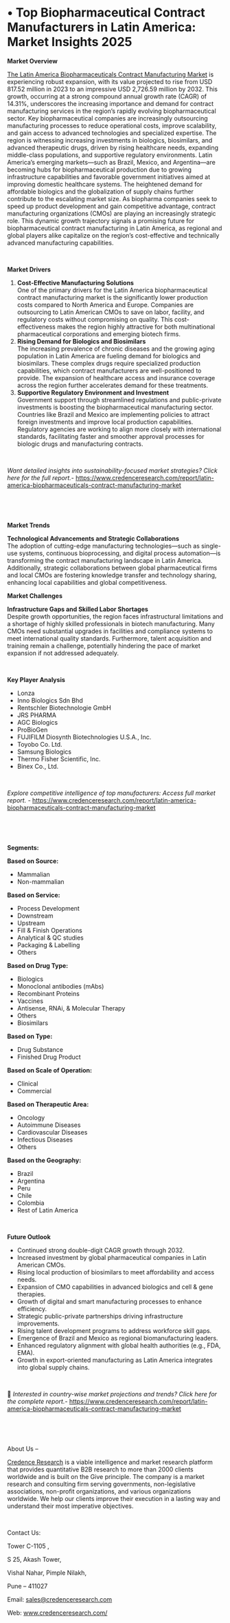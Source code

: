 # •  Top Biopharmaceutical Contract Manufacturers in Latin America: Market Insights 2025


<p><strong>Market Overview</strong></p>
<p><a href="https://www.credenceresearch.com/report/latin-america-biopharmaceuticals-contract-manufacturing-market">The Latin America Biopharmaceuticals Contract Manufacturing Market</a> is experiencing robust expansion, with its value projected to rise from USD 817.52 million in 2023 to an impressive USD 2,726.59 million by 2032. This growth, occurring at a strong compound annual growth rate (CAGR) of 14.31%, underscores the increasing importance and demand for contract manufacturing services in the region&rsquo;s rapidly evolving biopharmaceutical sector. Key biopharmaceutical companies are increasingly outsourcing manufacturing processes to reduce operational costs, improve scalability, and gain access to advanced technologies and specialized expertise. The region is witnessing increasing investments in biologics, biosimilars, and advanced therapeutic drugs, driven by rising healthcare needs, expanding middle-class populations, and supportive regulatory environments. Latin America&rsquo;s emerging markets&mdash;such as Brazil, Mexico, and Argentina&mdash;are becoming hubs for biopharmaceutical production due to growing infrastructure capabilities and favorable government initiatives aimed at improving domestic healthcare systems. The heightened demand for affordable biologics and the globalization of supply chains further contribute to the escalating market size. As biopharma companies seek to speed up product development and gain competitive advantage, contract manufacturing organizations (CMOs) are playing an increasingly strategic role. This dynamic growth trajectory signals a promising future for biopharmaceutical contract manufacturing in Latin America, as regional and global players alike capitalize on the region&rsquo;s cost-effective and technically advanced manufacturing capabilities.</p>
<p><strong>&nbsp;</strong></p>
<p><strong>Market Drivers</strong></p>
<ol>
<li><strong>Cost-Effective Manufacturing Solutions</strong><br data-start="1771" data-end="1774" /> One of the primary drivers for the Latin America biopharmaceutical contract manufacturing market is the significantly lower production costs compared to North America and Europe. Companies are outsourcing to Latin American CMOs to save on labor, facility, and regulatory costs without compromising on quality. This cost-effectiveness makes the region highly attractive for both multinational pharmaceutical corporations and emerging biotech firms.</li>
<li data-start="2229" data-end="2678"><strong data-start="2229" data-end="2276">Rising Demand for Biologics and Biosimilars</strong><br data-start="2276" data-end="2279" /> The increasing prevalence of chronic diseases and the growing aging population in Latin America are fueling demand for biologics and biosimilars. These complex drugs require specialized production capabilities, which contract manufacturers are well-positioned to provide. The expansion of healthcare access and insurance coverage across the region further accelerates demand for these treatments.</li>
<li data-start="2683" data-end="3195"><strong data-start="2683" data-end="2735">Supportive Regulatory Environment and Investment</strong><br data-start="2735" data-end="2738" /> Government support through streamlined regulations and public-private investments is boosting the biopharmaceutical manufacturing sector. Countries like Brazil and Mexico are implementing policies to attract foreign investments and improve local production capabilities. Regulatory agencies are working to align more closely with international standards, facilitating faster and smoother approval processes for biologic drugs and manufacturing contracts.</li>
</ol>
<p><strong>&nbsp;</strong></p>
<p><em>Want detailed insights into sustainability-focused market strategies? Click here for the full report.- </em><a href="https://www.credenceresearch.com/report/latin-america-biopharmaceuticals-contract-manufacturing-market">https://www.credenceresearch.com/report/latin-america-biopharmaceuticals-contract-manufacturing-market</a></p>
<p>&nbsp;</p>
<p>&nbsp;</p>
<p><strong>Market Trends</strong></p>
<p><strong>Technological Advancements and Strategic Collaborations</strong><br /> The adoption of cutting-edge manufacturing technologies&mdash;such as single-use systems, continuous bioprocessing, and digital process automation&mdash;is transforming the contract manufacturing landscape in Latin America. Additionally, strategic collaborations between global pharmaceutical firms and local CMOs are fostering knowledge transfer and technology sharing, enhancing local capabilities and global competitiveness.</p>
<p><strong>Market Challenges</strong></p>
<p><strong>Infrastructure Gaps and Skilled Labor Shortages</strong><br data-start="3788" data-end="3791" /> Despite growth opportunities, the region faces infrastructural limitations and a shortage of highly skilled professionals in biotech manufacturing. Many CMOs need substantial upgrades in facilities and compliance systems to meet international quality standards. Furthermore, talent acquisition and training remain a challenge, potentially hindering the pace of market expansion if not addressed adequately.</p>
<p><strong>&nbsp;</strong></p>
<p><strong>Key Player Analysis</strong></p>
<ul>
<li>Lonza</li>
<li>Inno Biologics Sdn Bhd</li>
<li>Rentschler Biotechnologie GmbH</li>
<li>JRS PHARMA</li>
<li>AGC Biologics</li>
<li>ProBioGen</li>
<li>FUJIFILM Diosynth Biotechnologies U.S.A., Inc.</li>
<li>Toyobo Co. Ltd.</li>
<li>Samsung Biologics</li>
<li>Thermo Fisher Scientific, Inc.</li>
<li>Binex Co., Ltd.</li>
</ul>
<p>&nbsp;</p>
<p><em>Explore competitive intelligence of top manufacturers: Access full market report. - </em><a href="https://www.credenceresearch.com/report/latin-america-biopharmaceuticals-contract-manufacturing-market">https://www.credenceresearch.com/report/latin-america-biopharmaceuticals-contract-manufacturing-market</a></p>
<p>&nbsp;</p>
<p>&nbsp;</p>
<p><strong>Segments:</strong></p>
<p><strong>Based on&nbsp;Source:</strong></p>
<ul>
<li>Mammalian</li>
<li>Non-mammalian</li>
</ul>
<p><strong>Based on Service:</strong></p>
<ul>
<li>Process Development</li>
<li>Downstream</li>
<li>Upstream</li>
<li>Fill &amp; Finish Operations</li>
<li>Analytical &amp; QC studies</li>
<li>Packaging &amp; Labelling</li>
<li>Others</li>
</ul>
<p><strong>Based on Drug Type:</strong></p>
<ul>
<li>Biologics</li>
<li>Monoclonal antibodies (mAbs)</li>
<li>Recombinant Proteins</li>
<li>Vaccines</li>
<li>Antisense, RNAi, &amp; Molecular Therapy</li>
<li>Others</li>
<li>Biosimilars</li>
</ul>
<p><strong>Based on Type:</strong></p>
<ul>
<li>Drug Substance</li>
<li>Finished Drug Product</li>
</ul>
<p><strong>Based on Scale of Operation:</strong></p>
<ul>
<li>Clinical</li>
<li>Commercial</li>
</ul>
<p><strong>Based on Therapeutic Area:</strong></p>
<ul>
<li>Oncology</li>
<li>Autoimmune Diseases</li>
<li>Cardiovascular Diseases</li>
<li>Infectious Diseases</li>
<li>Others</li>
</ul>
<p><strong>Based on the Geography:</strong></p>
<ul>
<li>Brazil</li>
<li>Argentina</li>
<li>Peru</li>
<li>Chile</li>
<li>Colombia</li>
<li>Rest of Latin America</li>
</ul>
<p>&nbsp;</p>
<p><strong>Future Outlook </strong></p>
<ul>
<li>Continued strong double-digit CAGR growth through 2032.</li>
<li>Increased investment by global pharmaceutical companies in Latin American CMOs.</li>
<li>Rising local production of biosimilars to meet affordability and access needs.</li>
<li>Expansion of CMO capabilities in advanced biologics and cell &amp; gene therapies.</li>
<li>Growth of digital and smart manufacturing processes to enhance efficiency.</li>
<li>Strategic public-private partnerships driving infrastructure improvements.</li>
<li>Rising talent development programs to address workforce skill gaps.</li>
<li>Emergence of Brazil and Mexico as regional biomanufacturing leaders.</li>
<li>Enhanced regulatory alignment with global health authorities (e.g., FDA, EMA).</li>
<li>Growth in export-oriented manufacturing as Latin America integrates into global supply chains.</li>
</ul>
<p><strong>&nbsp;</strong></p>
<p>📌 <em>Interested in country-wise market projections and trends? Click here for the complete report.- </em><a href="https://www.credenceresearch.com/report/latin-america-biopharmaceuticals-contract-manufacturing-market">https://www.credenceresearch.com/report/latin-america-biopharmaceuticals-contract-manufacturing-market</a></p>
<p>&nbsp;</p>
<p>&nbsp;</p>
<p>About Us &ndash;</p>
<p><a href="https://www.credenceresearch.com/">Credence Research</a> is a viable intelligence and market research platform that provides quantitative B2B research to more than 2000 clients worldwide and is built on the Give principle. The company is a market research and consulting firm serving governments, non-legislative associations, non-profit organizations, and various organizations worldwide. We help our clients improve their execution in a lasting way and understand their most imperative objectives.</p>
<p>&nbsp;</p>
<p>Contact Us:</p>
<p>Tower C-1105 ,</p>
<p>S 25, Akash Tower,</p>
<p>Vishal Nahar, Pimple Nilakh,</p>
<p>Pune &ndash; 411027</p>
<p>Email: <a href="mailto:sales@credenceresearch.com">sales@credenceresearch.com</a></p>
<p>Web: <a href="http://www.credenceresearch.com/">www.credenceresearch.com/</a></p>
